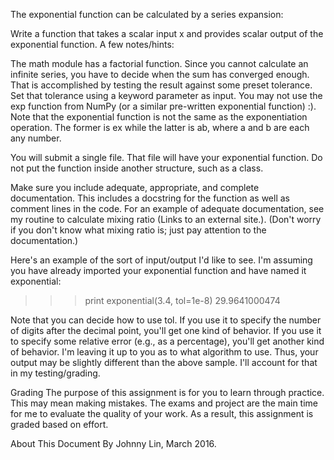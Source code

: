 The exponential function can be calculated by a series expansion:

Write a function that takes a scalar input x and provides scalar output of the exponential function. A few notes/hints:

The math module has a factorial function.
Since you cannot calculate an infinite series, you have to decide when the sum has converged enough. That is accomplished by testing the result against some preset tolerance. Set that tolerance using a keyword parameter as input.
You may not use the exp function from NumPy (or a similar pre-written exponential function) :).
Note that the exponential function is not the same as the exponentiation operation.  The former is ex while the latter is ab, where a and b are each any number.

You will submit a single file.  That file will have your exponential function.  Do not put the function inside another structure, such as a class.

Make sure you include adequate, appropriate, and complete documentation. This includes a docstring for the function as well as comment lines in the code. For an example of adequate documentation, see my routine to calculate mixing ratio (Links to an external site.). (Don't worry if you don't know what mixing ratio is; just pay attention to the documentation.)

Here's an example of the sort of input/output I'd like to see. I'm assuming you have already imported your exponential function and have named it exponential:

>>> print exponential(3.4, tol=1e-8)
>>> 29.9641000474

Note that you can decide how to use tol. If you use it to specify the number of digits after the decimal point, you'll get one kind of behavior. If you use it to specify some relative error (e.g., as a percentage), you'll get another kind of behavior. I'm leaving it up to you as to what algorithm to use. Thus, your output may be slightly different than the above sample. I'll account for that in my testing/grading.

Grading
The purpose of this assignment is for you to learn through practice.  This may mean making mistakes.  The exams and project are the main time for me to evaluate the quality of your work.  As a result, this assignment is graded based on effort.

About This Document
By Johnny Lin, March 2016.
